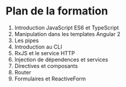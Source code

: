 # Plan de la formation

1. Introduction JavaScript ES6 et TypeScript
1. Manipulation dans les templates Angular 2
1. Les pipes
1. Introduction au CLI
1. RxJS et le service HTTP
1. Injection de dépendences et services
1. Directives et composants
1. Router
1. Formulaires et ReactiveForm
